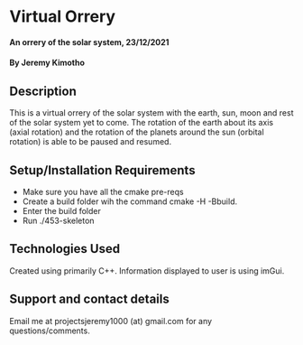 # Virtual Orrery 
#### An orrery of the solar system, 23/12/2021
#### By **Jeremy Kimotho**
## Description
This is a virtual orrery of the solar system with the earth, sun, moon and rest of the solar system yet to come. The rotation of the earth about its axis (axial rotation) and the rotation of the planets around the sun (orbital rotation) is able to be paused and resumed.
## Setup/Installation Requirements
* Make sure you have all the cmake pre-reqs
* Create a build folder wih the command cmake -H -Bbuild.
* Enter the build folder
* Run ./453-skeleton
## Technologies Used
Created using primarily C++. Information displayed to user is using imGui. 
## Support and contact details
Email me at projectsjeremy1000 (at) gmail.com for any questions/comments.
